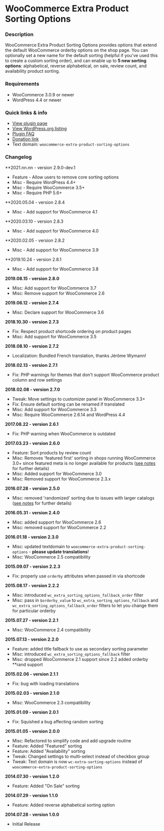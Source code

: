 # WooCommerce Extra Product Sorting Options
 
### Description 

WooCommerce Extra Product Sorting Options provides options that extend the default WooCommerce orderby options on the shop page. You can optionally set a new name for the default sorting (helpful if you've used this to create a custom sorting order), and can enable up to **5 new sorting options**: alphabetical, reverse alphabetical, on sale, review count, and availability product sorting.

### Requirements

 - WooCommerce 3.0.9 or newer
 - WordPress 4.4 or newer

### Quick links &amp; info

 - [View plugin page](http://www.skyverge.com/product/woocommerce-extra-product-sorting-options/)
 - [View WordPress.org listing](https://wordpress.org/plugins/woocommerce-extra-product-sorting-options/)
 - [Plugin FAQ](https://wordpress.org/plugins/woocommerce-extra-product-sorting-options/#faq)
 - [Donation link](https://www.paypal.com/cgi-bin/webscr?cmd=_xclick&business=paypal@skyverge.com&item_name=Donation+for+WooCommerce+Extra+Product+Sorting)
 - Text domain: `woocommerce-extra-product-sorting-options`

### Changelog

**2021.nn.nn - version 2.9.0-dev.1
 * Feature - Allow users to remove core sorting options
 * Misc - Require WordPress 4.4+
 * Misc - Require WooCommerce 3.5+
 * Misc - Require PHP 5.6+

**2020.05.04 - version 2.8.4
 * Misc - Add support for WooCommerce 4.1

**2020.03.10 - version 2.8.3
 * Misc - Add support for WooCommerce 4.0

**2020.02.05 - version 2.8.2
 * Misc - Add support for WooCommerce 3.9

**2019.10.24 - version 2.8.1
 * Misc - Add support for WooCommerce 3.8

**2019.08.15 - version 2.8.0**
 * Misc: Add support for WooCommerce 3.7
 * Misc: Remove support for WooCommerce 2.6
 
**2019.06.12 - version 2.7.4**
 * Misc: Declare support for WooCommerce 3.6 

**2018.10.30 - version 2.7.3**
 * Fix: Respect product shortcode ordering on product pages
 * Misc: Add support for WooCommerce 3.5

**2018.08.10 - version 2.7.2**
 * Localization: Bundled French translation, thanks Jérôme Wymann!
 
**2018.02.13 - version 2.7.1**
 * Fix: PHP warnings for themes that don't support WooCommerce product column and row settings

**2018.02.08 - version 2.7.0**   
 * Tweak: Move settings to customizer panel in WooCommerce 3.3+
 * Fix: Ensure default sorting can be renamed if translated
 * Misc: Add support for WooCommerce 3.3
 * Misc: Require WooCommerce 2.6.14 and WordPress 4.4

**2017.08.22 - version 2.6.1**   
 * Fix: PHP warning when WooCommerce is outdated

**2017.03.23 - version 2.6.0**   
 * Feature: Sort products by review count
 * Misc: Removes 'featured first' sorting in shops running WooCommerce 3.0+ since featured meta is no longer available for products ([see notes](http://wordpress.org/plugins/woocommerce-extra-product-sorting-options/other_notes/) for further details)
 * Misc: Added support for WooCommerce 3.0
 * Misc: Removed support for WooCommerce 2.3.x

**2016.07.28 - version 2.5.0**   
 * Misc: removed 'randomized' sorting due to issues with larger catalogs ([see notes](http://wordpress.org/plugins/woocommerce-extra-product-sorting-options/other_notes/) for further details)

**2016.05.31 - version 2.4.0**   
 * Misc: added support for WooCommerce 2.6
 * Misc: removed support for WooCommerce 2.2

**2016.01.18 - version 2.3.0**   
 * Misc: updated textdomain to `woocommerce-extra-product-sorting-options` - **please update translations**!
 * Misc: WooCommerce 2.5 compatibility

**2015.09.07 - version 2.2.3**   
 * Fix: properly use `orderby` attributes when passed in via shortcode

**2015.08.17 - version 2.2.2**   
 * Misc: introduced `wc_extra_sorting_options_fallback_order` filter
 * Misc: pass in `$orderby_value` to `wc_extra_sorting_options_fallback` and `wc_extra_sorting_options_fallback_order` filters to let you change them for particular orderby

**2015.07.27 - version 2.2.1**   
 * Misc: WooCommerce 2.4 compatibility

**2015.07.13 - version 2.2.0**   
 * Feature: added title fallback to use as secondary sorting parameter
 * Misc: introduced `wc_extra_sorting_options_fallback` filter
 * Misc: dropped WooCommerce 2.1 support since 2.2 added orderby **rand support

**2015.02.06 - version 2.1.1**   
 * Fix: bug with loading translations

**2015.02.03 - version 2.1.0**   
 * Misc: WooCommerce 2.3 compatibility

**2015.01.09 - version 2.0.1**   
 * Fix: Squished a bug affecting random sorting

**2015.01.05 - version 2.0.0**   
 * Misc: Refactored to simplify code and add upgrade routine
 * Feature: Added "Featured" sorting
 * Feature: Added "Availability" sorting
 * Tweak: Changed settings to multi-select instead of checkbox group
 * Tweak: Text domain is now `wc-extra-sorting-options` instead of `woocommerce-extra-product-sorting-options`

**2014.07.30 - version 1.2.0**   
 * Feature: Added "On Sale" sorting

**2014.07.29 - version 1.1.0**   
 * Feature: Added reverse alphabetical sorting option

**2014.07.28 - version 1.0.0**   
 * Initial Release
